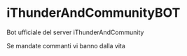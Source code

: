 # iThunderAndCommunityBOT
Bot ufficiale del server iThunderAndCommunity

Se mandate commanti vi banno dalla vita

